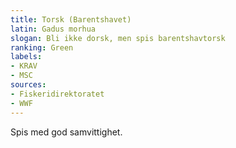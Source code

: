 ```yaml
---
title: Torsk (Barentshavet)
latin: Gadus morhua
slogan: Bli ikke dorsk, men spis barentshavtorsk
ranking: Green
labels:
- KRAV
- MSC
sources:
- Fiskeridirektoratet
- WWF
---
```


Spis med god samvittighet.
